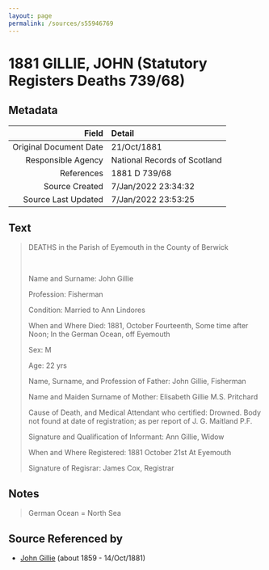 ```yaml
---
layout: page
permalink: /sources/s55946769
---
```


# 1881 GILLIE, JOHN (Statutory Registers Deaths 739/68)

## Metadata

Field | Detail
---:|:---
Original Document Date | 21/Oct/1881
Responsible Agency | National Records of Scotland
References | 1881 D 739/68
Source Created | 7/Jan/2022 23:34:32
Source Last Updated | 7/Jan/2022 23:53:25

## Text

> DEATHS in the Parish of Eyemouth in the County of Berwick
>
> <br/>
>
> Name and Surname: John Gillie
>
> Profession: Fisherman
>
> Condition: Married to Ann Lindores
>
> When and Where Died: 1881, October Fourteenth, Some time after Noon; In the German Ocean, off Eyemouth
>
> Sex: M
>
> Age: 22 yrs
>
> Name, Surname, and Profession of Father: John Gillie, Fisherman
>
> Name and Maiden Surname of Mother: Elisabeth Gillie M.S. Pritchard
>
> Cause of Death, and Medical Attendant who certified: Drowned. Body not found at date of registration; as per report of J. G. Maitland P.F.
>
> Signature and Qualification of Informant: Ann Gillie, Widow
>
> When and Where Registered: 1881 October 21st At Eyemouth
>
> Signature of Regisrar: James Cox, Registrar
>

## Notes

> German Ocean = North Sea
>


## Source Referenced by

* [John Gillie](../people/@49104732@-john-gillie-b1859-d1881-10-14.md) (about 1859 - 14/Oct/1881)
